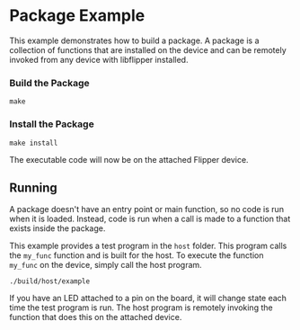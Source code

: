# Package Example

This example demonstrates how to build a package. A package is a collection of functions that are installed on the device and can be remotely invoked from any device with libflipper installed.

### Build the Package
```
make
```

### Install the Package
```
make install
```

The executable code will now be on the attached Flipper device.

## Running

A package doesn't have an entry point or main function, so no code is run when it is loaded. Instead, code is run when a call is made to a function that exists inside the package.

This example provides a test program in the `host` folder. This program calls the `my_func` function and is built for the host. To execute the function `my_func` on the device, simply call the host program.

```
./build/host/example
```

If you have an LED attached to a pin on the board, it will change state each time the test program is run. The host program is remotely invoking the function that does this on the attached device.
